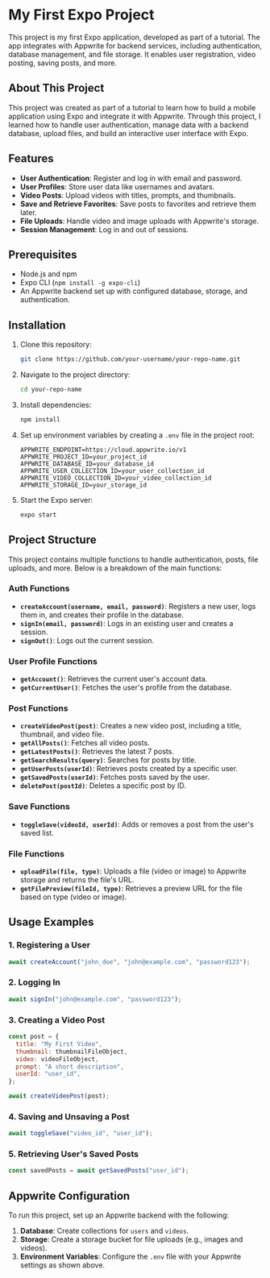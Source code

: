 
# My First Expo Project

This project is my first Expo application, developed as part of a tutorial. The app integrates with Appwrite for backend services, including authentication, database management, and file storage. It enables user registration, video posting, saving posts, and more.

## About This Project

This project was created as part of a tutorial to learn how to build a mobile application using Expo and integrate it with Appwrite. Through this project, I learned how to handle user authentication, manage data with a backend database, upload files, and build an interactive user interface with Expo.

## Features

- **User Authentication**: Register and log in with email and password.
- **User Profiles**: Store user data like usernames and avatars.
- **Video Posts**: Upload videos with titles, prompts, and thumbnails.
- **Save and Retrieve Favorites**: Save posts to favorites and retrieve them later.
- **File Uploads**: Handle video and image uploads with Appwrite's storage.
- **Session Management**: Log in and out of sessions.
  
## Prerequisites

- Node.js and npm
- Expo CLI (`npm install -g expo-cli`)
- An Appwrite backend set up with configured database, storage, and authentication.

## Installation

1. Clone this repository:
   ```bash
   git clone https://github.com/your-username/your-repo-name.git
   ```

2. Navigate to the project directory:
   ```bash
   cd your-repo-name
   ```

3. Install dependencies:
   ```bash
   npm install
   ```

4. Set up environment variables by creating a `.env` file in the project root:
   ```plaintext
   APPWRITE_ENDPOINT=https://cloud.appwrite.io/v1
   APPWRITE_PROJECT_ID=your_project_id
   APPWRITE_DATABASE_ID=your_database_id
   APPWRITE_USER_COLLECTION_ID=your_user_collection_id
   APPWRITE_VIDEO_COLLECTION_ID=your_video_collection_id
   APPWRITE_STORAGE_ID=your_storage_id
   ```

5. Start the Expo server:
   ```bash
   expo start
   ```

## Project Structure

This project contains multiple functions to handle authentication, posts, file uploads, and more. Below is a breakdown of the main functions:

### Auth Functions

- **`createAccount(username, email, password)`**: Registers a new user, logs them in, and creates their profile in the database.
- **`signIn(email, password)`**: Logs in an existing user and creates a session.
- **`signOut()`**: Logs out the current session.

### User Profile Functions

- **`getAccount()`**: Retrieves the current user's account data.
- **`getCurrentUser()`**: Fetches the user's profile from the database.

### Post Functions

- **`createVideoPost(post)`**: Creates a new video post, including a title, thumbnail, and video file.
- **`getAllPosts()`**: Fetches all video posts.
- **`getLatestPosts()`**: Retrieves the latest 7 posts.
- **`getSearchResults(query)`**: Searches for posts by title.
- **`getUserPosts(userId)`**: Retrieves posts created by a specific user.
- **`getSavedPosts(userId)`**: Fetches posts saved by the user.
- **`deletePost(postId)`**: Deletes a specific post by ID.

### Save Functions

- **`toggleSave(videoId, userId)`**: Adds or removes a post from the user's saved list.

### File Functions

- **`uploadFile(file, type)`**: Uploads a file (video or image) to Appwrite storage and returns the file's URL.
- **`getFilePreview(fileId, type)`**: Retrieves a preview URL for the file based on type (video or image).

## Usage Examples

### 1. Registering a User

```javascript
await createAccount("john_doe", "john@example.com", "password123");
```

### 2. Logging In

```javascript
await signIn("john@example.com", "password123");
```

### 3. Creating a Video Post

```javascript
const post = {
  title: "My First Video",
  thumbnail: thumbnailFileObject,
  video: videoFileObject,
  prompt: "A short description",
  userId: "user_id",
};

await createVideoPost(post);
```

### 4. Saving and Unsaving a Post

```javascript
await toggleSave("video_id", "user_id");
```

### 5. Retrieving User's Saved Posts

```javascript
const savedPosts = await getSavedPosts("user_id");
```

## Appwrite Configuration

To run this project, set up an Appwrite backend with the following:

1. **Database**: Create collections for `users` and `videos`.
2. **Storage**: Create a storage bucket for file uploads (e.g., images and videos).
3. **Environment Variables**: Configure the `.env` file with your Appwrite settings as shown above.
